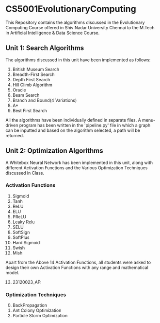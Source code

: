# CS5001EvolutionaryComputing

This Repository contains the algorithms discussed in the Evolutionary Computing Course offered in Shiv Nadar University Chennai to the M.Tech in Artificial Intelligence & Data Science Course.

## Unit 1: Search Algorithms

The algorithms discussed in this unit have been implemented as follows:

1. British Museum Search
2. Breadth-First Search
3. Depth First Search
4. Hill Climb Algorithm
5. Oracle
6. Beam Search
7. Branch and Bound(4 Variations)
8. A*
9. Best First Search

All the algorithms have been individually defined in separate files. A menu-driven program has been written in the 'pipeline.py' file in which a graph can be inputted and based on the algorithm selected, a path will be returned.


## Unit 2: Optimization Algorithms

A Whitebox Neural Network has been implemented in this unit, along with different Activation Functions and the Various Optimization Techniques discussed in Class.

### Activation Functions

1. Sigmoid
2. Tanh
3. ReLU
4. ELU
5. PReLU
6. Leaky Relu
7. SELU
8. SoftSign
9. SoftPlus
10. Hard Sigmoid
11. Swish
12. Mish

Apart from the Above 14 Activation Functions, all students were asked to design their own Activation Functions with any range and mathematical model.

13. 23120023_AF:

### Optimization Techniques

0. BackPropagation
1. Ant Colony Optimization
2. Particle Storm Optimization
